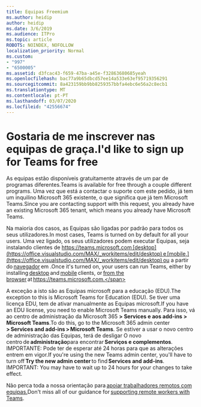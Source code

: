 ```yaml
---
title: Equipas Freemium
ms.author: heidip
author: heidip
ms.date: 3/6/2019
ms.audience: ITPro
ms.topic: article
ROBOTS: NOINDEX, NOFOLLOW
localization_priority: Normal
ms.custom:
- "997"
- "6500005"
ms.assetid: d3fcac43-f659-47ba-a45e-f32863680685yeah
ms.openlocfilehash: bac77a9b65dbcd57ee14a533e63ef95719356291
ms.sourcegitcommit: 8a423159bb9bb8259357bbfa4ebc6e56a2c8ecb1
ms.translationtype: MT
ms.contentlocale: pt-PT
ms.lasthandoff: 03/07/2020
ms.locfileid: "42556674"
---
```

# <a name="id-like-to-sign-up-for-teams-for-free"></a><span data-ttu-id="ce4f3-102">Gostaria de me inscrever nas equipas de graça.</span><span class="sxs-lookup"><span data-stu-id="ce4f3-102">I'd like to sign up for Teams for free</span></span>

<span data-ttu-id="ce4f3-103">As equipas estão disponíveis gratuitamente através de um par de programas diferentes.</span><span class="sxs-lookup"><span data-stu-id="ce4f3-103">Teams is available for free through a couple different programs.</span></span> <span data-ttu-id="ce4f3-104">Uma vez que está a contactar o suporte com este pedido, já tem um inquilino Microsoft 365 existente, o que significa que já tem Microsoft Teams.</span><span class="sxs-lookup"><span data-stu-id="ce4f3-104">Since you are contacting support with this request, you already have an existing Microsoft 365 tenant, which means you already have Microsoft Teams.</span></span>

<span data-ttu-id="ce4f3-105">Na maioria dos casos, as Equipas são ligadas por padrão para todos os seus utilizadores.</span><span class="sxs-lookup"><span data-stu-id="ce4f3-105">In most cases, Teams is turned on by default for all your users.</span></span> <span data-ttu-id="ce4f3-106">Uma vez ligado, os seus utilizadores podem executar Equipas, seja instalando clientes de https://teams.microsoft.com [desktop](https://office.visualstudio.com/MAX/_workitems/edit/desktop) e [mobile,](https://office.visualstudio.com/MAX/_workitems/edit/desktop) ou a partir do [navegador](https://docs.microsoft.com/en-us/MicrosoftTeams/get-clients#mobile-clients) em .</span><span class="sxs-lookup"><span data-stu-id="ce4f3-106">Once it's turned on, your users can run Teams, either by installing [desktop](https://office.visualstudio.com/MAX/_workitems/edit/desktop) and [mobile](https://office.visualstudio.com/MAX/_workitems/edit/desktop) clients, or [from the browser](https://docs.microsoft.com/en-us/MicrosoftTeams/get-clients#mobile-clients) at https://teams.microsoft.com.</span></span>

<span data-ttu-id="ce4f3-107">A exceção a isto são as Equipas microsoft para a educação (EDU).</span><span class="sxs-lookup"><span data-stu-id="ce4f3-107">The exception to this is Microsoft Teams for Education (EDU).</span></span> <span data-ttu-id="ce4f3-108">Se tiver uma licença EDU, tem de ativar manualmente as Equipas microsoft.</span><span class="sxs-lookup"><span data-stu-id="ce4f3-108">If you have an EDU license, you need to enable Microsoft Teams manually.</span></span> <span data-ttu-id="ce4f3-109">Para isso, vá ao centro de administração da Microsoft 365 **> Services e aos add-ins > Microsoft Teams**.</span><span class="sxs-lookup"><span data-stu-id="ce4f3-109">To do this, go to the Microsoft 365 admin center **> Services and add-ins > Microsoft Teams**.</span></span> <span data-ttu-id="ce4f3-110">Se estiver a usar o novo centro de administração das Equipas, terá de desligar O novo centro de **administração**para encontrar **Serviços e complementos**. IMPORTANTE: Pode ter de esperar até 24 horas para que as alterações entrem em vigor.</span><span class="sxs-lookup"><span data-stu-id="ce4f3-110">If you're using the new Teams admin center, you'll have to turn off **Try the new admin center** to find **Services and add-ins**. IMPORTANT: You may have to wait up to 24 hours for your changes to take effect.</span></span>

<span data-ttu-id="ce4f3-111">Não perca toda a nossa orientação para [apoiar trabalhadores remotos com equipas.](https://docs.microsoft.com/en-us/MicrosoftTeams/support-remote-work-with-teams)</span><span class="sxs-lookup"><span data-stu-id="ce4f3-111">Don't miss all of our guidance for [supporting remote workers with Teams](https://docs.microsoft.com/en-us/MicrosoftTeams/support-remote-work-with-teams).</span></span>
